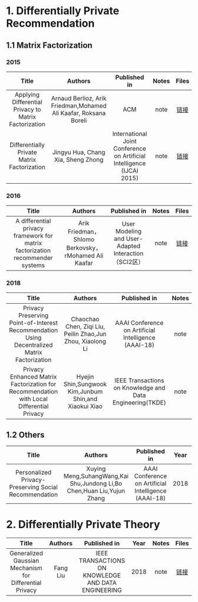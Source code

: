 # 1. Differentially Private Recommendation
## 1.1 Matrix Factorization
### 2015
Title|Authors|Published in|Notes|Files
:---:|:---:|:---:|:---:|:---:
Applying Differential Privacy to Matrix Factorization|Arnaud Berlioz, Arik Friedman,Mohamed Ali Kaafar, Roksana Boreli|ACM|note|[链接](http://dx.doi.org/10.1145/2792838.2800173)
Differentially Private Matrix Factorization|Jingyu Hua, Chang Xia, Sheng Zhong|International Joint Conference on Artificial Intelligence (IJCAI 2015)|note|[链接](https://www.aaai.org/ocs/index.php/IJCAI/IJCAI15/paper/viewPaper/11228)
### 2016
Title|Authors|Published in|Notes|Files
:---:|:---:|:---:|:---:|:---:
A differential privacy framework for matrix factorization recommender systems|Arik Friedman，Shlomo Berkovsky，rMohamed Ali Kaafar|User Modeling and User-Adapted Interaction（SCI2区）|note|[链接](https://link.springer.com/content/pdf/10.1007%2Fs11257-016-9177-7.pdf)
### 2018
Title|Authors|Published in|Notes|Files
:---:|:---:|:---:|:---:|:---:
Privacy Preserving Point-of-Interest Recommendation Using Decentralized Matrix Factorization|Chaochao Chen, Ziqi Liu, Peilin Zhao,Jun Zhou, Xiaolong Li|AAAI Conference on Artificial Intelligence (AAAI-18)|note|[链接](https://aaai.org/ocs/index.php/AAAI/AAAI18/paper/view/16123)
Privacy Enhanced Matrix Factorization for Recommendation with Local Differential Privacy|Hyejin Shin,Sungwook Kim,Junbum Shin,and Xiaokui Xiao|IEEE Transactions on Knowledge and Data Engineering(TKDE)|note|[链接](https://ieeexplore.ieee.org/document/8290673)

## 1.2 Others
Title|Authors|Published in|Year|Notes|Files
:---:|:---:|:---:|:---:|:---:|:---:
Personalized Privacy-Preserving Social Recommendation|Xuying Meng,SuhangWang,Kai Shu,Jundong Li,Bo Chen,Huan Liu,Yujun Zhang|AAAI Conference on Artificial Intelligence (AAAI-18)|2018|note|[链接](http://www.public.asu.edu/~jundongl/paper/AAAI18_PrivSR.pdf)


# 2. Differentially Private Theory
Title|Authors|Published in|Year|Notes|Files
:---:|:---:|:---:|:---:|:---:|:---:
Generalized Gaussian Mechanism for Differential Privacy|Fang Liu|IEEE TRANSACTIONS ON KNOWLEDGE AND DATA ENGINEERING|2018|note|[链接](https://ieeexplore.ieee.org/document/8375673)
